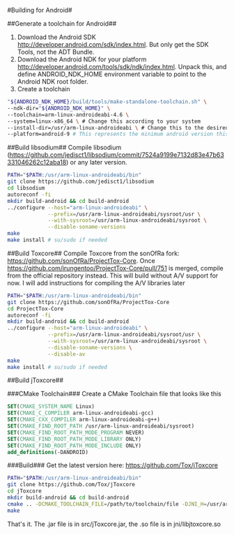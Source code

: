 #Building for Android#

##Generate a toolchain for Android##
1. Download the Android SDK http://developer.android.com/sdk/index.html. But only get the SDK Tools, not the ADT Bundle.
2. Download the Android NDK for your platform http://developer.android.com/tools/sdk/ndk/index.html. Unpack this, and define ANDROID_NDK_HOME environment variable to point to the Android NDK root folder.
3. Create a toolchain 
```bash
"${ANDROID_NDK_HOME}/build/tools/make-standalone-toolchain.sh" \
--ndk-dir="${ANDROID_NDK_HOME}" \
--toolchain=arm-linux-androideabi-4.6 \ 
--system=linux-x86_64 \ # Change this according to your system
--install-dir=/usr/arm-linux-androideabi \ # Change this to the desired path for the installation directory of the toolchain
--platform=android-9 # This represents the minimum android version this library will be compatible with. 9 is Android 2.3 which still has 20% of the users.
```
##Build libsodium##
Compile libsodium (https://github.com/jedisct1/libsodium/commit/7524a9199e7132d83e47b63331046262c12aba18) or any later version.
```bash
PATH="$PATH:/usr/arm-linux-androideabi/bin"
git clone https://github.com/jedisct1/libsodium
cd libsodium
autoreconf -fi
mkdir build-android && cd build-android
../configure --host="arm-linux-androideabi" \
             --prefix=/usr/arm-linux-androideabi/sysroot/usr \
             --with-sysroot=/usr/arm-linux-androideabi/sysroot \
             --disable-soname-versions
make
make install # su/sudo if needed
```

##Build Toxcore##
Compile Toxcore from the sonOfRa fork: https://github.com/sonOfRa/ProjectTox-Core. Once https://github.com/irungentoo/ProjectTox-Core/pull/751 is merged, compile from the official repository instead. This will build without A/V support for now. I will add instructions for compiling the A/V libraries later
```bash
PATH="$PATH:/usr/arm-linux-androideabi/bin"
git clone https://github.com/sonOfRa/ProjectTox-Core
cd ProjectTox-Core
autoreconf -fi
mkdir build-android && cd build-android
../configure --host="arm-linux-androideabi" \
             --prefix=/usr/arm-linux-androideabi/sysroot/usr \
             --with-sysroot=/usr/arm-linux-androideabi/sysroot \
             --disable-soname-versions \
             --disable-av
make
make install # su/sudo if needed
```

##Build jToxcore##

###CMake Toolchain###
Create a CMake Toolchain file that looks like this
```CMake
SET(CMAKE_SYSTEM_NAME Linux)
SET(CMAKE_C_COMPILER arm-linux-androideabi-gcc)
SET(CMAKE_CXX_COMPILER arm-linux-androideabi-g++)
SET(CMAKE_FIND_ROOT_PATH /usr/arm-linux-androideabi/sysroot)
SET(CMAKE_FIND_ROOT_PATH_MODE_PROGRAM NEVER)
SET(CMAKE_FIND_ROOT_PATH_MODE_LIBRARY ONLY)
SET(CMAKE_FIND_ROOT_PATH_MODE_INCLUDE ONLY)
add_definitions(-DANDROID)
```

###Build###
Get the latest version here: https://github.com/Tox/jToxcore
```bash
PATH="$PATH:/usr/arm-linux-androideabi/bin"
git clone https://github.com/Tox/jToxcore
cd jToxcore
mkdir build-android && cd build-android
cmake .. -DCMAKE_TOOLCHAIN_FILE=/path/to/toolchain/file -DJNI_H=/usr/arm-linux-androideabi/sysroot/usr/include -DNEED_JNI_MD=n
make
```
That's it. The .jar file is in src/jToxcore.jar, the .so file is in jni/libjtoxcore.so
```
